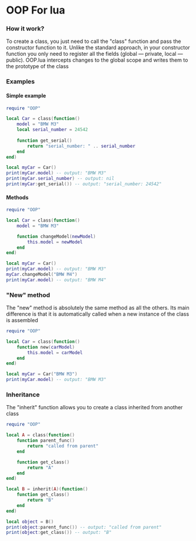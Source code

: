 # OOP For lua
### How it work?
To create a class, you just need to call the "class" function and pass the constructor function to it.
Unlike the standard approach, in your constructor function you only need to register all the fields (global — private, local — public).
OOP.lua intercepts changes to the global scope and writes them to the prototype of the class
### Examples
#### Simple example
```lua
require "OOP"

local Car = class(function()
    model = "BMW M3"
    local serial_number = 24542
    
    function get_serial()
        return "serial_number: " .. serial_number
    end
end)

local myCar = Car()
print(myCar.model) -- output: "BMW M3"
print(myCar.serial_number) -- output: nil
print(myCar:get_serial()) -- output: "serial_number: 24542"
```
#### Methods
```lua
require "OOP"

local Car = class(function()
    model = "BMW M3"

    function changeModel(newModel)
    	this.model = newModel
    end
end)

local myCar = Car()
print(myCar.model) -- output: "BMW M3"
myCar.changeModel("BMW M4")
print(myCar.model) -- output: "BMW M4"
```
### "New" method
The "new" method is absolutely the same method as all the others. Its main difference is that it is automatically called when a new instance of the class is assembled
```lua
require "OOP"

local Car = class(function()
    function new(carModel)
   	    this.model = carModel
    end
end)

local myCar = Car("BMW M3")
print(myCar.model) -- output: "BMW M3"
```
### Inheritance
The "inherit" function allows you to create a class inherited from another class
```lua
require "OOP"

local A = class(function()
    function parent_func()
        return "called from parent"
    end

    function get_class()
        return "A"
    end
end)

local B = inherit(A)(function()
    function get_class()
        return "B"
    end
end)

local object = B()
print(object:parent_func()) -- output: "called from parent"
print(object:get_class()) -- output: "B"
```

